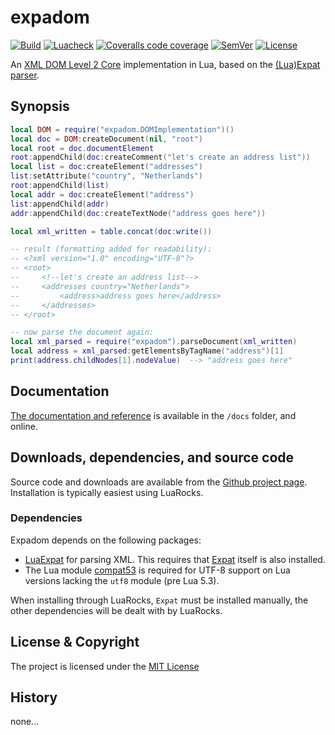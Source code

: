 # expadom

[![Build](https://img.shields.io/github/workflow/status/lunarmodules/expadom/Build?label=Test%20suite&logo=lua)](https://github.com/lunarmodules/expadom/actions)
[![Luacheck](https://img.shields.io/github/workflow/status/lunarmodules/expadom/Luacheck?label=Luacheck&logo=lua)](https://github.com/lunarmodules/expadom/actions)
[![Coveralls code coverage](https://img.shields.io/coveralls/github/lunarmodules/expadom?label=Coverage&logo=coveralls)](https://coveralls.io/github/lunarmodules/expadom)
[![SemVer](https://img.shields.io/github/v/tag/lunarmodules/expadom?color=brightgreen&label=SemVer&logo=semver&sort=semver)](#history)
[![License](https://img.shields.io/github/license/lunarmodules/expadom.svg?label=License)](https://github.com/Kong/insomnia/blob/master/LICENSE)

An [XML DOM Level 2 Core](https://www.w3.org/TR/DOM-Level-2-Core/) implementation in Lua,
based on the [(Lua)Expat parser](https://github.com/lunarmodules/luaexpat).

## Synopsis

```lua
local DOM = require("expadom.DOMImplementation")()
local doc = DOM:createDocument(nil, "root")
local root = doc.documentElement
root:appendChild(doc:createComment("let's create an address list"))
local list = doc:createElement("addresses")
list:setAttribute("country", "Netherlands")
root:appendChild(list)
local addr = doc:createElement("address")
list:appendChild(addr)
addr:appendChild(doc:createTextNode("address goes here"))

local xml_written = table.concat(doc:write())

-- result (formatting added for readability):
-- <?xml version="1.0" encoding="UTF-8"?>
-- <root>
--     <!--let's create an address list-->
--     <addresses country="Netherlands">
--         <address>address goes here</address>
--     </addresses>
-- </root>

-- now parse the document again:
local xml_parsed = require("expadom").parseDocument(xml_written)
local address = xml_parsed:getElementsByTagName("address")[1]
print(address.childNodes[1].nodeValue)  --> "address goes here"
```

## Documentation

[The documentation and reference](https://lunarmodules.github.io/expadom/topics/01-Introduction.md.html) is available in the `/docs` folder, and online.

## Downloads, dependencies, and source code

Source code and downloads are available from the [Github project page](https://github.com/lunarmodules/expadom). Installation is typically easiest using LuaRocks.

### Dependencies

Expadom depends on the following packages:
* [LuaExpat](https://github.com/lunarmodules/luaexpat) for parsing XML. This requires
  that [Expat](https://github.com/libexpat/libexpat) itself is also installed.
* The Lua module [compat53](https://github.com/keplerproject/lua-compat-5.3) is required
  for UTF-8 support on Lua versions lacking the `utf8` module (pre Lua 5.3).

When installing through LuaRocks, `Expat` must be installed manually, the other
dependencies will be dealt with by LuaRocks.

## License & Copyright

The project is licensed under the [MIT License](https://github.com/lunarmodules/expadom/blob/main/LICENSE)

## History

none...
